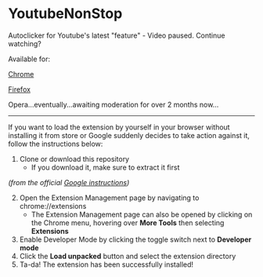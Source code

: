 # YoutubeNonStop
Autoclicker for Youtube's latest "feature" - Video paused. Continue watching?

Available for: 

[Chrome](https://chrome.google.com/webstore/detail/youtube-nonstop/nlkaejimjacpillmajjnopmpbkbnocid)

[Firefox](https://addons.mozilla.org/en-US/firefox/addon/youtube-nonstop/)

Opera...eventually...awaiting moderation for over 2 months now...

---

If you want to load the extension by yourself in your browser without installing it from store or Google suddenly decides to take action against it, follow the instructions below:

1. Clone or download this repository
    - If you download it, make sure to extract it first

*(from the official [Google instructions](https://developer.chrome.com/extensions/getstarted))*

2. Open the Extension Management page by navigating to chrome://extensions
    - The Extension Management page can also be opened by clicking on the Chrome menu, hovering over **More Tools** then selecting **Extensions**
3. Enable Developer Mode by clicking the toggle switch next to **Developer mode**
4. Click the **Load unpacked** button and select the extension directory
5. Ta-da! The extension has been successfully installed!
